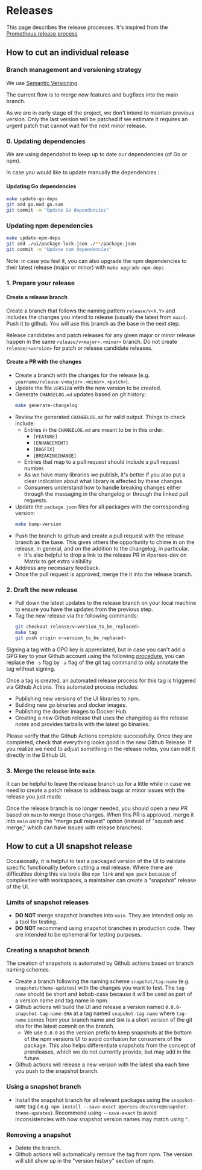 # Releases

This page describes the release processes. It's inspired from
the [Prometheus release process](https://github.com/prometheus/prometheus/blob/main/RELEASE.md)

## How to cut an individual release

### Branch management and versioning strategy

We use [Semantic Versioning](https://semver.org/).

The current flow is to merge new features and bugfixes into the main branch.

As we are in early stage of the project, we don't intend to maintain previous version. Only the last version will be
patched if we estimate it requires an urgent patch that cannot wait for the next minor release.

### 0. Updating dependencies

We are using dependabot to keep up to date our dependencies (of Go or npm).

In case you would like to update manually the dependencies :

#### Updating Go dependencies

```bash
make update-go-deps
git add go.mod go.sum
git commit -m "Update Go dependencies"
```

### Updating npm dependencies

```bash
make update-npm-deps
git add ./ui/package-lock.json ./**/package.json
git commit -m "Update npm dependencies"
```

Note: in case you feel it, you can also upgrade the npm dependencies to their latest release (major or minor)
with `make upgrade-npm-deps`

### 1. Prepare your release

#### Create a release branch

Create a branch that follows the naming pattern `release/v<X.Y>` and includes the changes you intend to release (usually the latest from `main`). Push it to github. You will use this branch as the base in the next step.

Release candidates and patch releases
for any given major or minor release happen in the same `release/v<major>.<minor>` branch. Do not
create `release/<version>` for patch or release candidate releases.

#### Create a PR with the changes

- Create a branch with the changes for the release (e.g. `yourname/release-v<major>.<minor>.<patch>`). 
- Update the file `VERSION` with the new version to be created.
- Generate `CHANGELOG.md` updates based on git history:
  ```bash
  make generate-changelog
  ```
- Review the generated `CHANGELOG.md` for valid output. Things to check include:
  - Entries in the `CHANGELOG.md` are meant to be in this order:
    * `[FEATURE]`
    * `[ENHANCEMENT]`
    * `[BUGFIX]`
    * `[BREAKINGCHANGE]`
  - Entries that map to a pull request should include a pull request number.
  - As we have many libraries we publish, it's better if you also put a clear indication about what library is affected by
these changes.
  - Consumers understand how to handle breaking changes either through the messaging in the changelog or through the linked pull requests.
- Update the `package.json` files for all packages with the corresponding version:
  ```bash
  make bump-version
  ```
- Push the branch to github and create a pull request with the release branch as the base. This gives others the opportunity to chime in on the release,
  in general, and on the addition to the changelog, in particular. 
  - It's also helpful to drop a link to the release PR in #perses-dev on Matrix to get extra visibility.
- Address any necessary feedback.
- Once the pull request is approved, merge the it into the release branch.

### 2. Draft the new release

- Pull down the latest updates to the release branch on your local machine to ensure you have the updates from the previous step.
- Tag the new release via the following commands:
  ```bash
  git checkout release/v<version_to_be_replaced>
  make tag
  git push origin v<version_to_be_replaced>
  ```

Signing a tag with a GPG key is appreciated, but in case you can't add a GPG key to your Github account using the
following [procedure](https://docs.github.com/en/authentication/managing-commit-signature-verification), you can replace
the `-s` flag by `-a` flag of the git tag command to only annotate the tag without signing.

Once a tag is created, an automated release process for this tag is triggered via Github Actions. This automated process includes:
- Publishing new versions of the UI libraries to npm.
- Building new go binaries and docker images.
- Publishing the docker images to Docker Hub.
- Creating a new Github release that uses the changelog as the release notes and provides tarballs with the latest go binaries.

Please verify that the Github Actions complete successfully. Once they are completed, check that everything looks good in the new Github Release. If you realize we need to adjust something in the release notes, you can edit it directly in the Github UI.

### 3. Merge the release into `main`

It can be helpful to leave the release branch up for a little while in case we need to create a patch release to address bugs or minor issues with the release you just made. 

Once the release branch is no longer needed, you should open a new PR based on `main` to merge those changes. When this PR is approved, merge it into `main` using the "merge pull request" option (instead of "squash and merge," which can have issues with release branches).

## How to cut a UI snapshot release

Occasionally, it is helpful to test a packaged version of the UI to validate specific functionality before cutting a
real release. Where there are difficulties doing this via tools like `npm link` and `npm pack` because of complexities
with workspaces, a maintainer can create a "snapshot" release of the UI.

### Limits of snapshot releases

- **DO NOT** merge snapshot branches into `main`. They are intended only as a tool for testing.
- **DO NOT** recommend using snapshot branches in production code. They are intended to be ephemeral for testing
  purposes.

### Creating a snapshot branch

The creation of snapshots is automated by Github actions based on branch naming schemes.

- Create a branch following the naming scheme `snapshot/tag-name` (e.g. `snapshot/theme-updates`) with the changes you
  want to test. The `tag-name` should be short and kebab-case because it will be used as part of a version name and tag
  name in npm.
- Github actions will build the UI and release a version named `0.0.0-snapshot-tag-name-SHA` at a tag
  named `snapshot-tag-name` where `tag-name` comes from your branch name and `SHA` is a short version of the git sha for
  the latest commit on the branch.
  - We use `0.0.0` as the version prefix to keep snapshots at the bottom of the npm versions UI to avoid confusion for
    consumers of the package. This also helps differentiate snapshots from the concept of prereleases, which we do not
    currently provide, but may add in the future.
- Github actions will release a new version with the latest sha each time you push to the snapshot branch.

### Using a snapshot branch

- Install the snapshot branch for all relevant packages using the `snapshot-NAME` tag (
  e.g. `npm install --save-exact @perses-dev/core@snapshot-theme-updates`). Recommend using `--save-exact` to avoid
  inconsistencies with how snapshot version names may match using `^`.

### Removing a snapshot

- Delete the branch.
- Github actions will automatically remove the tag from npm. The version will still show up in the "version history"
  section of npm.
